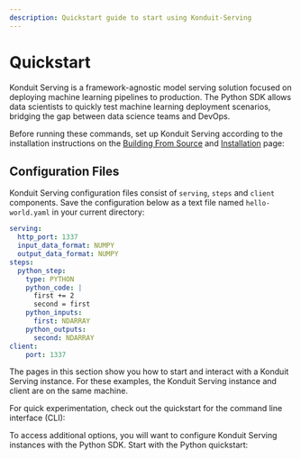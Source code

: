 ```yaml
---
description: Quickstart guide to start using Konduit-Serving
---
```


# Quickstart

Konduit Serving is a framework-agnostic model serving solution focused on deploying machine learning pipelines to production. The Python SDK allows data scientists to quickly test machine learning deployment scenarios, bridging the gap between data science teams and DevOps.

Before running these commands, set up Konduit Serving according to the installation instructions on the [Building From Source](building-from-source.md) and [Installation](installation.md) page:

## Configuration Files

Konduit Serving configuration files consist of `serving`, `steps` and `client` components. Save the configuration below as a text file named `hello-world.yaml` in your current directory:

```yaml
serving:
  http_port: 1337
  input_data_format: NUMPY
  output_data_format: NUMPY
steps:
  python_step:
    type: PYTHON
    python_code: |
      first += 2
      second = first
    python_inputs:
      first: NDARRAY
    python_outputs:
      second: NDARRAY
client:
    port: 1337
```

The pages in this section show you how to start and interact with a Konduit Serving instance. For these examples, the Konduit Serving instance and client are on the same machine.

For quick experimentation, check out the quickstart for the command line interface \(CLI\):

To access additional options, you will want to configure Konduit Serving instances with the Python SDK. Start with the Python quickstart:

